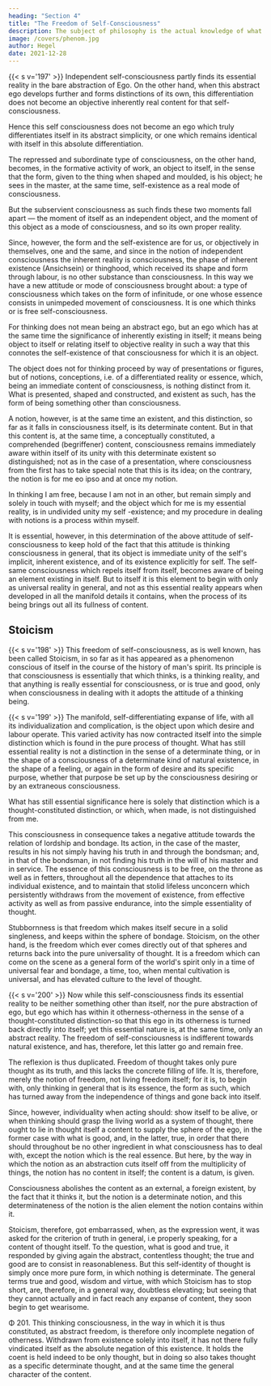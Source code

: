 ```yaml
---
heading: "Section 4"
title: "The Freedom of Self-Consciousness"
description: The subject of philosophy is the actual knowledge of what truly is.
image: /covers/phenom.jpg
author: Hegel
date: 2021-12-28
---
```



<!-- B:  — Stoicism: Scepticism: The Unhappy Consciousness
Free Self-Consciousness -->

{{< s v='197' >}} Independent self-consciousness partly finds its essential reality in the bare abstraction of Ego. On the other hand, when this abstract ego develops further and forms distinctions of its own, this differentiation does not become an objective inherently real content for that self-consciousness. 

Hence this self consciousness does not become an ego which truly differentiates itself in its abstract simplicity, or one which remains identical with itself in this absolute differentiation. 

The repressed and subordinate type of consciousness, on the other hand, becomes, in the formative activity of work, an object to itself, in the sense that the form, given to the thing when shaped and moulded, is his object; he sees in the master, at the same time, self-existence as a real mode of consciousness. 

But the subservient consciousness as such finds these two moments fall apart — the moment of itself as an independent object, and the moment of this object as a mode of consciousness, and so its own proper reality.

Since, however, the form and the self-existence are for us, or objectively in themselves, one and the same, and since in the notion of independent consciousness the inherent reality is consciousness, the phase of inherent existence (Ansichsein) or thinghood, which received its shape and form through labour, is no other substance than consciousness. In this way we have a new attitude or mode of consciousness brought about: a type of consciousness which takes on the form of infinitude, or one whose essence consists in unimpeded movement of consciousness. It is one which thinks or is free self-consciousness. 

For thinking does not mean being an abstract ego, but an ego which has at the same time the significance of inherently existing in itself; it means being object to itself or relating itself to objective reality in such a way that this connotes the self-existence of that consciousness for which it is an object. 

The object does not for thinking proceed by way of presentations or figures, but of notions, conceptions, i.e. of a differentiated reality or essence, which, being an immediate content of consciousness, is nothing distinct from it. What is presented, shaped and constructed, and existent as such, has the form of being something other than consciousness. 

A notion, however, is at the same time an existent, and this distinction, so far as it falls in consciousness itself, is its determinate content. But in that this content is, at the same time, a conceptually constituted, a comprehended (begriffener) content, consciousness remains immediately aware within itself of its unity with this determinate existent so distinguished; not as in the case of a presentation, where consciousness from the first has to take special note that this is its idea; on the contrary, the notion is for me eo ipso and at once my notion. 

In thinking I am free, because I am not in an other, but remain simply and solely in touch with myself; and the object which for me is my essential reality, is in undivided unity my self -existence; and my procedure in dealing with notions is a process within myself.

It is essential, however, in this determination of the above attitude of self-consciousness to keep hold of the fact that this attitude is thinking consciousness in general, that its object is immediate unity of the self's implicit, inherent existence, and of its existence explicitly for self. The self-same consciousness which repels itself from itself, becomes aware of being an element existing in itself. But to itself it is this element to begin with only as universal reality in general, and not as this essential reality appears when developed in all the manifold details it contains, when the process of its being brings out all its fullness of content.


## Stoicism

{{< s v='198' >}} This freedom of self-consciousness, as is well known, has been called Stoicism, in so far as it has appeared as a phenomenon conscious of itself in the course of the history of man's spirit. Its principle is that consciousness is essentially that which thinks, is a thinking reality, and that anything is really essential for consciousness, or is true and good, only when consciousness in dealing with it adopts the attitude of a thinking being.

{{< s v='199' >}} The manifold, self-differentiating expanse of life, with all its individualization and complication, is the object upon which desire and labour operate. This varied activity has now contracted itself into the simple distinction which is found in the pure process of thought. What has still essential reality is not a distinction in the sense of a determinate thing, or in the shape of a consciousness of a determinate kind of natural existence, in the shape of a feeling, or again in the form of desire and its specific purpose, whether that purpose be set up by the consciousness desiring or by an extraneous consciousness.

What has still essential significance here is solely that distinction which is a thought-constituted distinction, or which, when made, is not distinguished from me. 

This consciousness in consequence takes a negative attitude towards the relation of lordship and bondage. Its action, in the case of the master, results in his not simply having his truth in and through the bondsman; and, in that of the bondsman, in not finding his truth in the will of his master and in service. The essence of this consciousness is to be free, on the throne as well as in fetters, throughout all the dependence that attaches to its individual existence, and to maintain that stolid lifeless unconcern which persistently withdraws from the movement of existence, from effective activity as well as from passive endurance, into the simple essentiality of thought. 

Stubbornness is that freedom which makes itself secure in a solid singleness, and keeps within the sphere of bondage. Stoicism, on the other hand, is the freedom which ever comes directly out of that spheres and returns back into the pure universality of thought. It is a freedom which can come on the scene as a general form of the world's spirit only in a time of universal fear and bondage, a time, too, when mental cultivation is universal, and has elevated culture to the level of thought.

{{< s v='200' >}} Now while this self-consciousness finds its essential reality to be neither something other than itself, nor the pure abstraction of ego, but ego which has within it otherness-otherness in the sense of a thought-constituted distinction-so that this ego in its otherness is turned back directly into itself; yet this essential nature is, at the same time, only an abstract reality. The freedom of self-consciousness is indifferent towards natural existence, and has, therefore, let this latter go and remain free. 

The reflexion is thus duplicated. Freedom of thought takes only pure thought as its truth, and this lacks the concrete filling of life. It is, therefore, merely the notion of freedom, not living freedom itself; for it is, to begin with, only thinking in general that is its essence, the form as such, which has turned away from the independence of things and gone back into itself. 

Since, however, individuality when acting should: show itself to be alive, or when thinking should grasp the living world as a system of thought, there ought to lie in thought itself a content to supply the sphere of the ego, in the former case with what is good, and, in the latter, true, in order that there should throughout be no other ingredient in what consciousness has to deal with, except the notion which is the real essence. But here, by the way in which the notion as an abstraction cuts itself off from the multiplicity of things, the notion has no content in itself; the content is a datum, is given. 

Consciousness abolishes the content as an external, a foreign existent, by the fact that it thinks it, but the notion is a determinate notion, and this determinateness of the notion is the alien element the notion contains within it. 

Stoicism, therefore, got embarrassed, when, as the expression went, it was asked for the criterion of truth in general, i.e properly speaking, for a content of thought itself. To the question, what is good and true, it responded by giving again the abstract, contentless thought; the true and good are to consist in reasonableness. But this self-identity of thought is simply once more pure form, in which nothing is determinate. The general terms true and good, wisdom and virtue, with which Stoicism has to stop short, are, therefore, in a general way, doubtless elevating; but seeing that they cannot actually and in fact reach any expanse of content, they soon begin to get wearisome.

Φ 201. This thinking consciousness, in the way in which it is thus constituted, as abstract freedom, is therefore only incomplete negation of otherness. Withdrawn from existence solely into itself, it has not there fully vindicated itself as the absolute negation of this existence. It holds the coent is held indeed to be only thought, but in doing so also takes thought as a specific determinate thought, and at the same time the general character of the content.


